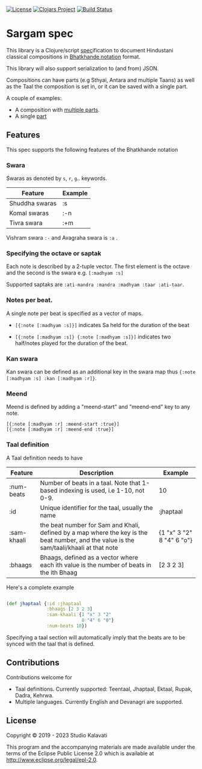 [![License](https://img.shields.io/badge/License-Apache%202.0-blue.svg)](https://opensource.org/licenses/Apache-2.0) [![Clojars Project](https://img.shields.io/clojars/v/studiokalavati/sargam-spec.svg)](https://clojars.org/studiokalavati/sargam-spec) [![Build Status](https://travis-ci.com/Studio-kalavati/sargam-spec.svg?branch=master)](https://travis-ci.com/Studio-kalavati/sargam-spec)

# Sargam spec

This library is a Clojure/script [spec](https://clojure.org/guides/spec)ification to document Hindustani classical compositions in [Bhatkhande notation](http://www.swarsaptak.com/blog/blog-12/bhatkhande-swarlipi-or-notation-system) format. 

This library will also support serialization to (and from) JSON. 

Compositions can have parts (e.g Sthyai, Antara and multiple Taans) as well as the Taal the composition is set in, or it can be saved with a single part.

A couple of examples:

- A composition with [multiple parts](https://github.com/Studio-kalavati/sargam-spec/blob/master/resources/composition.json).
- A single [part](https://github.com/Studio-kalavati/sargam-spec/blob/master/resources/composition_part.json)

## Features

This spec supports the following features of the Bhatkhande notation

### Swara 

Swaras as denoted by `s`, `r`, `g`.. keywords. 

| Feature        | Example |
| -              | -       |
| Shuddha swaras | :s      |
| Komal swaras   | :-n     |
| Tivra swara    | :+m     |

Vishram swara `:-` and Avagraha swara is `:a` .

### Specifying the octave or saptak

Each note is described by a 2-tuple vector. The first element is the octave and the second is the swara
e.g. `[:madhyam :s]`

Supported saptaks are 
`:ati-mandra :mandra :madhyam :taar :ati-taar`.

### Notes per beat.

A single note per beat is specified as a vector of maps. 

- `[{:note [:madhyam :s]}]` indicates Sa held for the duration of the beat

- `[{:note [:madhyam :s]} {:note [:madhyam :s]}]` indicates two half/notes played for the duration of the beat. 

### Kan swara

Kan swara can be defined as an additional key in the swara map thus `{:note [:madhyam :s] :kan [:madhyam :r]}`.

### Meend

Meend is defined by adding a "meend-start" and "meend-end" key to any note. 

```
[{:note [:madhyam :r] :meend-start :true}] 
[{:note [:madhyam :r] :meend-end :true}]
```

### Taal definition

A Taal definition needs to have 

| Feature                                     |Description    | Example                        |
| -                                 |-               | -                              |
| :num-beats | Number of beats in a taal. Note that 1-based indexing is used, i.e 1-10, not 0-9. | 10                             |
| :id | Unique identifier for the taal, usually the name   | :jhaptaal   |
| :sam-khaali | the beat number for Sam and Khali, defined by a map where the key is the beat number, and the value is the sam/taali/khaali at that note     | {1 "x" 3 "2" 8 "4" 6 "o"} |
| :bhaags | Bhaags, defined as a vector where each ith value is the number of beats in the ith Bhaag | [2 3 2 3]                      |


Here's a complete example
```clj

(def jhaptaal {:id :jhaptaal 
               :bhaags [2 3 2 3]
               :sam-khaali {1 "x" 3 "2" 
                            8 "4" 6 "0"}
               :num-beats 10})
```


Specifying a taal section will automatically imply that the beats are to be synced with the taal that is defined.

## Contributions

Contributions welcome for 

- Taal definitions. Currently supported: Teentaal, Jhaptaal, Ektaal, Rupak, Dadra, Kehrwa.
- Multiple languages. Currently English and Devanagri are supported.

## License

Copyright © 2019 - 2023 Studio Kalavati

This program and the accompanying materials are made available under the
terms of the Eclipse Public License 2.0 which is available at
http://www.eclipse.org/legal/epl-2.0.
